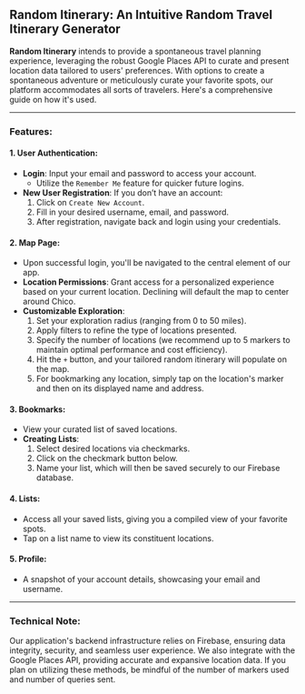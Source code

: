 ## Random Itinerary: An Intuitive Random Travel Itinerary Generator

**Random Itinerary** intends to provide a spontaneous travel planning experience, leveraging the robust Google Places API to curate and present location data tailored to users' preferences. With options to create a spontaneous adventure or meticulously curate your favorite spots, our platform accommodates all sorts of travelers. Here's a comprehensive guide on how it's used.

---

### Features:

#### 1. **User Authentication**:
- **Login**: Input your email and password to access your account.
  - Utilize the `Remember Me` feature for quicker future logins.
- **New User Registration**: If you don’t have an account:
  1. Click on `Create New Account`.
  2. Fill in your desired username, email, and password.
  3. After registration, navigate back and login using your credentials.

#### 2. **Map Page**: 
- Upon successful login, you'll be navigated to the central element of our app.
- **Location Permissions**: Grant access for a personalized experience based on your current location. Declining will default the map to center around Chico.
- **Customizable Exploration**:
  1. Set your exploration radius (ranging from 0 to 50 miles).
  2. Apply filters to refine the type of locations presented.
  3. Specify the number of locations (we recommend up to 5 markers to maintain optimal performance and cost efficiency).
  4. Hit the `+` button, and your tailored random itinerary will populate on the map.
  5. For bookmarking any location, simply tap on the location's marker and then on its displayed name and address.

#### 3. **Bookmarks**: 
- View your curated list of saved locations.
- **Creating Lists**:
  1. Select desired locations via checkmarks.
  2. Click on the checkmark button below.
  3. Name your list, which will then be saved securely to our Firebase database.

#### 4. **Lists**:
- Access all your saved lists, giving you a compiled view of your favorite spots.
- Tap on a list name to view its constituent locations.

#### 5. **Profile**: 
- A snapshot of your account details, showcasing your email and username.

---

### Technical Note:
Our application's backend infrastructure relies on Firebase, ensuring data integrity, security, and seamless user experience. We also integrate with the Google Places API, providing accurate and expansive location data. If you plan on utilizing these methods, be mindful of the number of markers used and number of queries sent.
